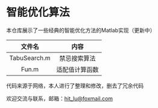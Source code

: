 # 智能优化算法
本仓库展示了一些经典的智能优化方法的Matlab实现（更新中）

|    文件名    |      内容      |
| :----------: | :------------: |
| TabuSearch.m |  禁忌搜索算法  |
|    Fun.m     | 适配值计算函数 |

代码来源于网络，本人进行了整理和修改，删去了冗余代码

欢迎交流与联系，邮箱：hit_lu@foxmail.com


